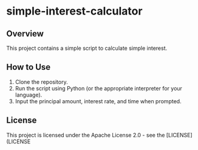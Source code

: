 # simple-interest-calculator

## Overview
This project contains a simple script to calculate simple interest. 

## How to Use
1. Clone the repository.
2. Run the script using Python (or the appropriate interpreter for your language).
3. Input the principal amount, interest rate, and time when prompted.

## License
This project is licensed under the Apache License 2.0 - see the [LICENSE](LICENSE
